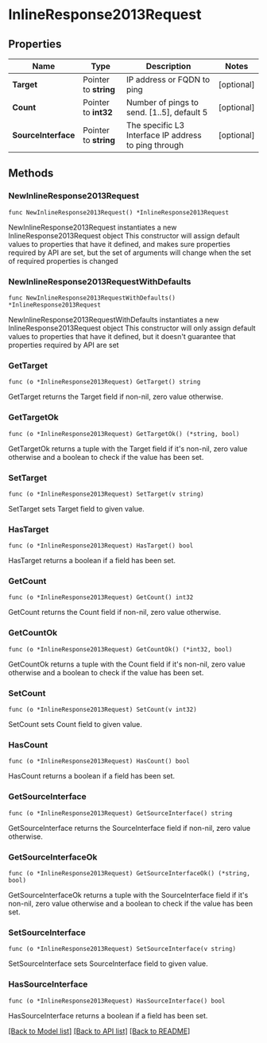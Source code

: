 # InlineResponse2013Request

## Properties

Name | Type | Description | Notes
------------ | ------------- | ------------- | -------------
**Target** | Pointer to **string** | IP address or FQDN to ping | [optional] 
**Count** | Pointer to **int32** | Number of pings to send. [1..5], default 5 | [optional] 
**SourceInterface** | Pointer to **string** | The specific L3 Interface IP address to ping through | [optional] 

## Methods

### NewInlineResponse2013Request

`func NewInlineResponse2013Request() *InlineResponse2013Request`

NewInlineResponse2013Request instantiates a new InlineResponse2013Request object
This constructor will assign default values to properties that have it defined,
and makes sure properties required by API are set, but the set of arguments
will change when the set of required properties is changed

### NewInlineResponse2013RequestWithDefaults

`func NewInlineResponse2013RequestWithDefaults() *InlineResponse2013Request`

NewInlineResponse2013RequestWithDefaults instantiates a new InlineResponse2013Request object
This constructor will only assign default values to properties that have it defined,
but it doesn't guarantee that properties required by API are set

### GetTarget

`func (o *InlineResponse2013Request) GetTarget() string`

GetTarget returns the Target field if non-nil, zero value otherwise.

### GetTargetOk

`func (o *InlineResponse2013Request) GetTargetOk() (*string, bool)`

GetTargetOk returns a tuple with the Target field if it's non-nil, zero value otherwise
and a boolean to check if the value has been set.

### SetTarget

`func (o *InlineResponse2013Request) SetTarget(v string)`

SetTarget sets Target field to given value.

### HasTarget

`func (o *InlineResponse2013Request) HasTarget() bool`

HasTarget returns a boolean if a field has been set.

### GetCount

`func (o *InlineResponse2013Request) GetCount() int32`

GetCount returns the Count field if non-nil, zero value otherwise.

### GetCountOk

`func (o *InlineResponse2013Request) GetCountOk() (*int32, bool)`

GetCountOk returns a tuple with the Count field if it's non-nil, zero value otherwise
and a boolean to check if the value has been set.

### SetCount

`func (o *InlineResponse2013Request) SetCount(v int32)`

SetCount sets Count field to given value.

### HasCount

`func (o *InlineResponse2013Request) HasCount() bool`

HasCount returns a boolean if a field has been set.

### GetSourceInterface

`func (o *InlineResponse2013Request) GetSourceInterface() string`

GetSourceInterface returns the SourceInterface field if non-nil, zero value otherwise.

### GetSourceInterfaceOk

`func (o *InlineResponse2013Request) GetSourceInterfaceOk() (*string, bool)`

GetSourceInterfaceOk returns a tuple with the SourceInterface field if it's non-nil, zero value otherwise
and a boolean to check if the value has been set.

### SetSourceInterface

`func (o *InlineResponse2013Request) SetSourceInterface(v string)`

SetSourceInterface sets SourceInterface field to given value.

### HasSourceInterface

`func (o *InlineResponse2013Request) HasSourceInterface() bool`

HasSourceInterface returns a boolean if a field has been set.


[[Back to Model list]](../README.md#documentation-for-models) [[Back to API list]](../README.md#documentation-for-api-endpoints) [[Back to README]](../README.md)


